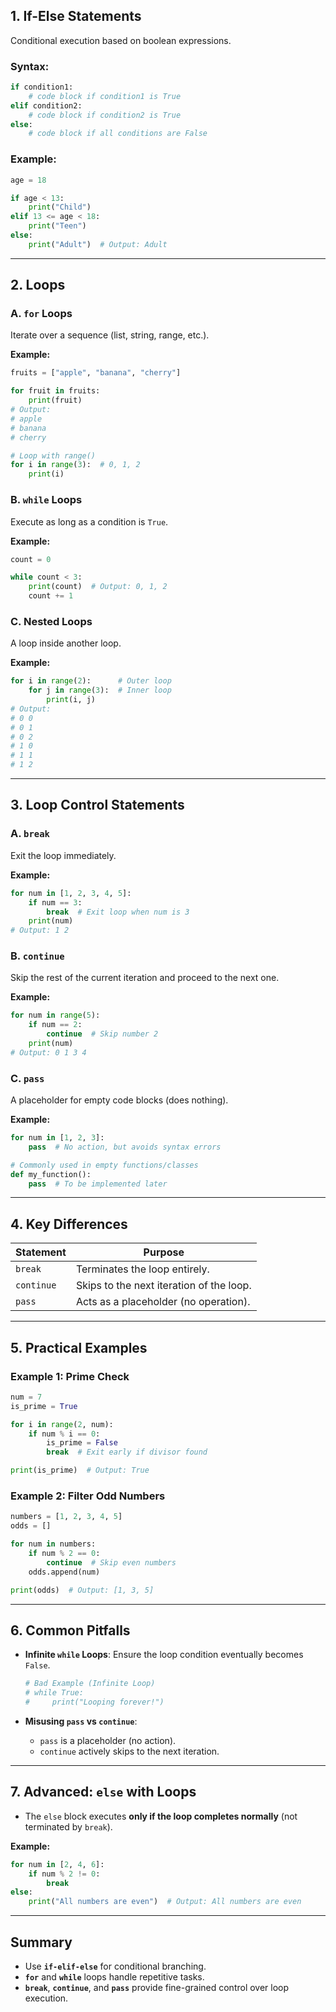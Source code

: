 ## **1. If-Else Statements**
Conditional execution based on boolean expressions.

### **Syntax:**
```python
if condition1:
    # code block if condition1 is True
elif condition2:
    # code block if condition2 is True
else:
    # code block if all conditions are False
```

### **Example:**
```python
age = 18

if age < 13:
    print("Child")
elif 13 <= age < 18:
    print("Teen")
else:
    print("Adult")  # Output: Adult
```

---

## **2. Loops**
### **A. `for` Loops**
Iterate over a sequence (list, string, range, etc.).

**Example:**
```python
fruits = ["apple", "banana", "cherry"]

for fruit in fruits:
    print(fruit)
# Output:
# apple
# banana
# cherry

# Loop with range()
for i in range(3):  # 0, 1, 2
    print(i)
```

### **B. `while` Loops**
Execute as long as a condition is `True`.

**Example:**
```python
count = 0

while count < 3:
    print(count)  # Output: 0, 1, 2
    count += 1
```

### **C. Nested Loops**
A loop inside another loop.

**Example:**
```python
for i in range(2):      # Outer loop
    for j in range(3):  # Inner loop
        print(i, j)
# Output:
# 0 0
# 0 1
# 0 2
# 1 0
# 1 1
# 1 2
```

---

## **3. Loop Control Statements**
### **A. `break`**
Exit the loop immediately.

**Example:**
```python
for num in [1, 2, 3, 4, 5]:
    if num == 3:
        break  # Exit loop when num is 3
    print(num)
# Output: 1 2
```

### **B. `continue`**
Skip the rest of the current iteration and proceed to the next one.

**Example:**
```python
for num in range(5):
    if num == 2:
        continue  # Skip number 2
    print(num)
# Output: 0 1 3 4
```

### **C. `pass`**
A placeholder for empty code blocks (does nothing).

**Example:**
```python
for num in [1, 2, 3]:
    pass  # No action, but avoids syntax errors

# Commonly used in empty functions/classes
def my_function():
    pass  # To be implemented later
```

---

## **4. Key Differences**

| Statement | Purpose                                                                 |
|-----------|-------------------------------------------------------------------------|
| `break`   | Terminates the loop entirely.                                          |
| `continue`| Skips to the next iteration of the loop.                               |
| `pass`    | Acts as a placeholder (no operation).                                  |

---

## **5. Practical Examples**
### **Example 1: Prime Check**
```python
num = 7
is_prime = True

for i in range(2, num):
    if num % i == 0:
        is_prime = False
        break  # Exit early if divisor found

print(is_prime)  # Output: True
```

### **Example 2: Filter Odd Numbers**
```python
numbers = [1, 2, 3, 4, 5]
odds = []

for num in numbers:
    if num % 2 == 0:
        continue  # Skip even numbers
    odds.append(num)

print(odds)  # Output: [1, 3, 5]
```

---

## **6. Common Pitfalls**
- **Infinite `while` Loops**: Ensure the loop condition eventually becomes `False`.
  ```python
  # Bad Example (Infinite Loop)
  # while True:
  #     print("Looping forever!")
  ```

- **Misusing `pass` vs `continue`**:
  - `pass` is a placeholder (no action).
  - `continue` actively skips to the next iteration.

---

## **7. Advanced: `else` with Loops**
- The `else` block executes **only if the loop completes normally** (not terminated by `break`).

**Example:**
```python
for num in [2, 4, 6]:
    if num % 2 != 0:
        break
else:
    print("All numbers are even")  # Output: All numbers are even
```

---

## **Summary**
- Use **`if-elif-else`** for conditional branching.
- **`for`** and **`while`** loops handle repetitive tasks.
- **`break`**, **`continue`**, and **`pass`** provide fine-grained control over loop execution.
